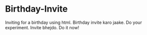 # Birthday-Invite
Inviting for a birthday using html.
Birthday invite karo jaake.
Do your experiment.
Invite bhejdo.
Do it now!

